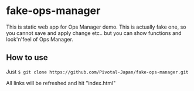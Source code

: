 # fake-ops-manager
This is  static web app for Ops Manager demo. This is actually fake one, so you cannot save and apply change etc.. but you can show functions and look'n'feel of Ops Manager.

## How to use
Just
`$ git clone https://github.com/Pivotal-Japan/fake-ops-manager.git`

All links will be refreshed and hit "index.html"
